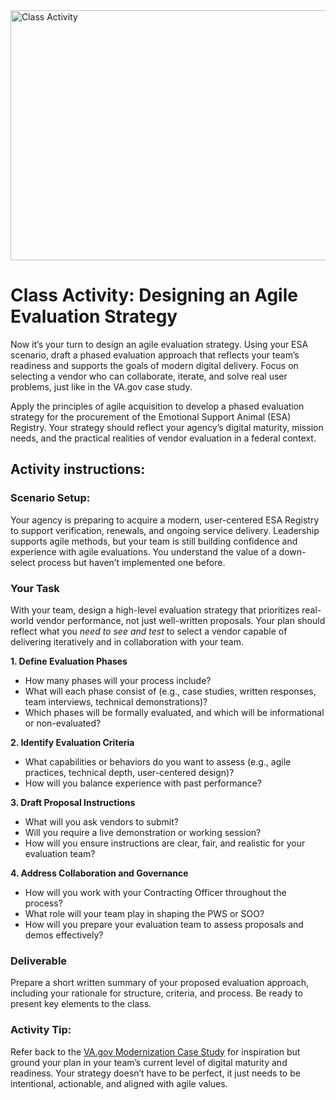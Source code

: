 <img width="1224" height="400" alt="Class Activity" src="https://github.com/user-attachments/assets/3e821e79-db47-4467-b91f-9d4070b89663" />

# Class Activity: Designing an Agile Evaluation Strategy

Now it’s your turn to design an agile evaluation strategy. Using your ESA scenario, draft a phased evaluation approach that reflects your team’s readiness and supports the goals of modern digital delivery. Focus on selecting a vendor who can collaborate, iterate, and solve real user problems, just like in the VA.gov case study.

Apply the principles of agile acquisition to develop a phased evaluation strategy for the procurement of the Emotional Support Animal (ESA) Registry. Your strategy should reflect your agency’s digital maturity, mission needs, and the practical realities of vendor evaluation in a federal context.

## Activity instructions:

### Scenario Setup: 
Your agency is preparing to acquire a modern, user-centered ESA Registry to support verification, renewals, and ongoing service delivery. Leadership supports agile methods, but your team is still building confidence and experience with agile evaluations. You understand the value of a down-select process but haven’t implemented one before.

### Your Task 
With your team, design a high-level evaluation strategy that prioritizes real-world vendor performance, not just well-written proposals. Your plan should reflect what you *need to see and test* to select a vendor capable of delivering iteratively and in collaboration with your team.

**1. Define Evaluation Phases**

* How many phases will your process include?  
* What will each phase consist of (e.g., case studies, written responses, team interviews, technical demonstrations)?  
* Which phases will be formally evaluated, and which will be informational or non-evaluated?

**2. Identify Evaluation Criteria**

* What capabilities or behaviors do you want to assess (e.g., agile practices, technical depth, user-centered design)?  
* How will you balance experience with past performance?

**3. Draft Proposal Instructions**

* What will you ask vendors to submit?  
* Will you require a live demonstration or working session?  
* How will you ensure instructions are clear, fair, and realistic for your evaluation team?

**4. Address Collaboration and Governance**

* How will you work with your Contracting Officer throughout the process?  
* What role will your team play in shaping the PWS or SOO?  
* How will you prepare your evaluation team to assess proposals and demos effectively?

### Deliverable

Prepare a short written summary of your proposed evaluation approach, including your rationale for structure, criteria, and process. Be ready to present key elements to the class.

### Activity Tip:  
Refer back to the [VA.gov Modernization Case Study](https://github.com/usds/ditap-curriculum-update/blob/main/3_Curriculum/3C_DITAP-Adaptation-Curriculum/3C.1_DITAP-Product-Thinking-And-Acquistions-Curriculum/Module%203/Artifact%3A%20VA.gov%20Modernization%20Case%20Study.md) for inspiration but ground your plan in your team’s current level of digital maturity and readiness. Your strategy doesn’t have to be perfect, it just needs to be intentional, actionable, and aligned with agile values.
